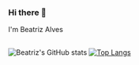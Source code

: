 ### Hi there 👋
 I'm Beatriz Alves
##
  ![Beatriz's GitHub stats](https://github-readme-stats.vercel.app/api?username=beatrizralves&show_icons=true&theme=great-gatsby)
  [![Top Langs](https://github-readme-stats.vercel.app/api/top-langs/?username=beatrizralves&theme=great-gatsby)](https://github.com/anuraghazra/github-readme-stats)
  
  ##
  
<div> 

</div>
  
 
<!--
**beatrizralves/beatrizralves** is a ✨ _special_ ✨ repository because its `README.md` (this file) appears on your GitHub profile.

Here are some ideas to get you started:

- 🔭 I’m currently working on ...
- 🌱 I’m currently learning ...
- 👯 I’m looking to collaborate on ...
- 🤔 I’m looking for help with ...
- 💬 Ask me about ...
- 📫 How to reach me: ...
- 😄 Pronouns: ...
- ⚡ Fun fact: ...
-->



